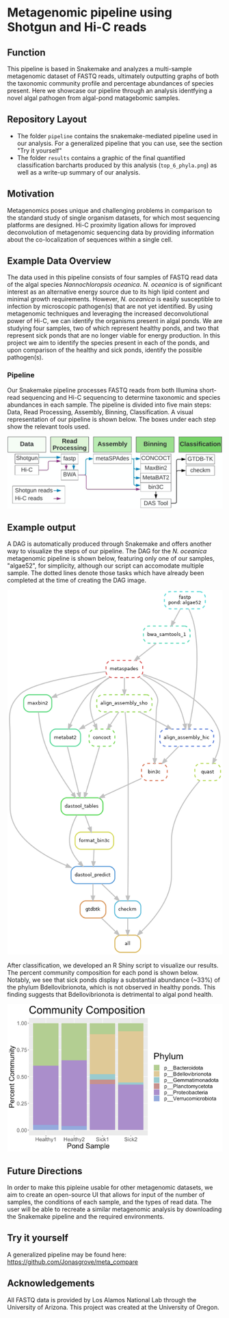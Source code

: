 # Metagenomic pipeline using Shotgun and Hi-C reads

## Function
This pipeline is based in Snakemake and analyzes a multi-sample metagenomic dataset of FASTQ reads, ultimately outputting graphs of both the taxonomic community profile and percentage abundances of species present. Here we showcase our pipeline through an analysis identfying a novel algal pathogen from algal-pond matagebomic samples.


## Repository Layout
* The folder `pipeline` contains the snakemake-mediated pipeline used in our analysis. For a generalized pipeline that you can use, see the section "Try it yourself"
* The folder `results` contains a graphic of the final quantified classification barcharts produced by this analysis (`top_6_phyla.png`) as well as a write-up summary of our analysis.


## Motivation
Metagenomics poses unique and challenging problems in comparison to the standard study of single organism datasets, for which most sequencing platforms are designed. Hi-C proximity ligation allows for improved deconvolution of metagenomic sequencing data by providing information about the co-localization of sequences within a single cell. 


## Example Data Overview
The data used in this pipeline consists of four samples of FASTQ read data of the algal species *Nannochloropsis oceanica*. *N. oceanica* is of significant interest as an alternative energy source due to its high lipid content and minimal growth requirements. However, *N. oceanica* is easily susceptible to infection by microscopic pathogen(s) that are not yet identified. By using metagenomic techniques and leveraging the increased deconvolutional power of Hi-C, we can identify the organisms present in algal ponds. We are studying four samples, two of which represent healthy ponds, and two that represent sick ponds that are no longer viable for energy production. In this project we aim to identify the species present in each of the ponds, and upon comparison of the healthy and sick ponds, identify the possible pathogen(s).

### Pipeline

Our Snakemake pipeline processes FASTQ reads from both Illumina short-read sequencing and Hi-C sequencing to determine taxonomic and species abundances in each sample. The pipeline is divided into five main steps: Data, Read Processing, Assembly, Binning, Classification. A visual representation of our pipeline is shown below. The boxes under each step show the relevant tools used.

![Alt text](./images/pipeline.png)


## Example output

A DAG is automatically produced through Snakemake and offers another way to visualize the steps of our pipeline. The DAG for the *N. oceanica* metagenomic pipeline is shown below, featuring only one of our samples, "algae52", for simplicity, although our script can accomodate multiple sample. The dotted lines denote those tasks which have already been completed at the time of creating the DAG image. 

![Alt text](./images/example_dag.png)

After classification, we developed an R Shiny script to visualize our results. The percent community composition for each pond is shown below. Notably, we see that sick ponds display a substantial abundance (~33%) of the phylum Bdellovibrionota, which is not observed in healthy ponds. This finding suggests that Bdellovibrionota is detrimental to algal pond health.

![Alt text](./images/rshiny_output.png)

## Future Directions
In order to make this pipleine usable for other metagenomic datasets, we aim to create an open-source UI that allows for input of the number of samples, the conditions of each sample, and the types of read data. The user will be able to recreate a similar metagenomic analysis by downloading the Snakemake pipeline and the required environments.


## Try it yourself
A generalized pipeline may be found here:
https://github.com/Jonasgrove/meta_compare


## Acknowledgements
All FASTQ data is provided by Los Alamos National Lab through the University of Arizona. This project was created at the University of Oregon. 
